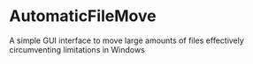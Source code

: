 # AutomaticFileMove
A simple GUI interface to move large amounts of files effectively circumventing limitations in Windows
